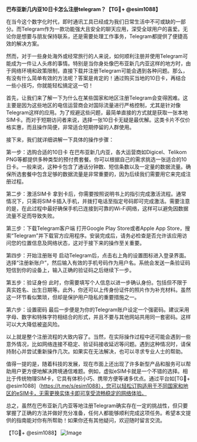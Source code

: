 **巴布亚新几内亚10日卡怎么注册telegram？【TG💪+ @esim1088】**

在当今这个数字化时代，即时通讯工具已经成为我们日常生活中不可或缺的一部分。而Telegram作为一款功能强大且安全的聊天应用，深受全球用户的喜爱。无论你是想要与朋友保持联系，还是需要处理工作事务，Telegram都提供了便捷高效的解决方案。

然而，对于一些身处海外或经常旅行的人来说，如何顺利注册并使用Telegram可能成为一件让人头疼的事情。特别是当你身处像巴布亚新几内亚这样的地方时，由于网络环境和政策限制，直接下载并注册Telegram可能会遇到各种问题。那么，有没有什么简单有效的方法呢？答案是肯定的！通过购买当地的10日卡，再结合一些小技巧，你就能轻松搞定这一切！

首先，让我们来了解一下为什么在某些国家和地区注册Telegram会变得困难。这主要是因为这些地区的电信运营商会对国际流量进行严格控制，尤其是针对像Telegram这样的应用。为了规避这些问题，最简单直接的方式就是获取一张本地SIM卡。而对于短期访问者来说，选择一张10日卡无疑是最优解。这类卡片不仅价格实惠，而且操作简便，非常适合短期停留的人群使用。

接下来，我们就详细讲解一下具体的操作步骤：

第一步：选购合适的10日卡
在巴布亚新几内亚，各大运营商如Digicel、Telikom PNG等都提供多种类型的预付费套餐。你可以根据自己的需求挑选一张适合的10日卡。一般来说，这种卡包含了通话分钟数、短信条数以及一定量的数据流量。确保所选套餐中包含足够的数据流量是非常重要的，因为后续我们需要用它来完成注册过程。

第二步：激活SIM卡
拿到卡后，你需要按照说明书上的指引完成激活流程。通常情况下，只需将SIM卡插入手机，并拨打电话至指定号码即可完成激活。需要注意的是，在此过程中最好确保手机已连接到可靠的Wi-Fi网络，这样可以避免因数据流量不足而导致失败。

第三步：下载Telegram客户端
打开Google Play Store或者Apple App Store，搜索“Telegram”并下载官方应用程序。安装完成后，请务必检查是否允许该应用访问您的位置信息及网络状态，这对于接下来的操作至关重要。

第四步：开始注册账号
启动Telegram后，点击右上角的设置图标进入登录界面。选择“注册新账户”，然后输入有效的手机号码作为用户名。系统会发送一条验证码短信到你的设备上，输入正确的验证码之后继续下一步。

第五步：验证身份
此时，你需要填写个人信息以进一步确认身份。包括但不限于真实姓名、出生日期等。此外，你还可以上传身份证件的照片作为补充材料。虽然这一环节看似繁琐，但却是保护用户隐私的重要措施之一。

第六步：设置密码
最后一步便是为你的Telegram账户设定一个强密码。建议采用字母、数字和特殊字符相结合的形式，并且不要与其他网站共用同一套密码。这样可以大大降低被盗风险。

以上就是整个注册流程的大致内容了。当然，在实际操作过程中还可能会遇到一些意外情况，比如网络连接不稳定、验证码接收延迟等问题。遇到这种情况时，请保持耐心并尝试重新操作几次。如果实在无法解决，也可以寻求专业人士的帮助。

值得一提的是，随着科技的发展，现在市面上还出现了许多新型产品和服务可以帮助用户更方便地解决跨境通信难题。例如，虚拟eSIM卡就是一个不错的选择。相比于传统物理SIM卡，它具有体积小巧、携带方便等诸多优点。通过平台如[TG💪+ @esim1088]（https://t.me/s/esim1088），您可以轻松订购适用于不同国家和地区的eSIM卡，无需更换实体卡即可享受流畅稳定的网络体验。

总之，虽然在巴布亚新几内亚等地注册Telegram确实存在一定的挑战性，但只要掌握了正确的方法并做好充分准备，任何人都能够顺利完成这项任务。希望本文提供的指南能对你有所帮助！如果你还有其他疑问，欢迎随时留言交流。

【TG💪+ @esim1088】
![Image](https://i.postimg.cc/4NQfJmqS/Snipaste-2025-05-13-00-14-12.png)
